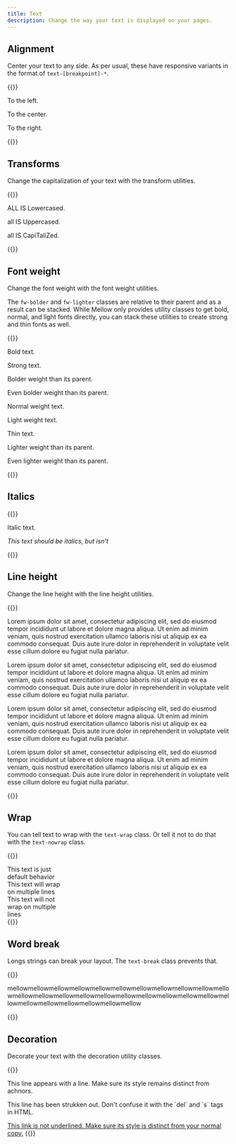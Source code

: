 ```yaml
---
title: Text
description: Change the way your text is displayed on your pages.
---
```


## Alignment
Center your text to any side. As per usual, these have responsive variants in the format of `text-[breakpoint]-*`.

{{<example>}}
<p class="text-start">To the left.</p>
<p class="text-center">To the center.</p>
<p class="text-end">To the right.</p>
{{</example>}}

## Transforms
Change the capitalization of your text with the transform utilities.

{{<example>}}
<p class="text-lowercase">ALL IS Lowercased.</p>
<p class="text-uppercase">all IS Uppercased.</p>
<p class="text-capitalize">all IS CapiTaliZed.</p>
{{</example>}}

## Font weight
Change the font weight with the font weight utilities.

The `fw-bolder` and `fw-lighter` classes are relative to their parent and as a result can be stacked. While Mellow only provides utility classes to get bold, normal, and light fonts directly, you can stack these utilities to create strong and thin fonts as well.

{{<example>}}
<p class="fw-bold">Bold text.</p>
<p class="fw-bold"><span class="fw-bolder">Strong</span> text.</p>
<p class="fw-light"><span class="fw-bolder">Bolder weight</span> than its parent.</p>
<p class="fw-light"><span class="fw-bolder"><span class="fw-bolder">Even bolder</span> weight</span> than its parent.</p>
<p class="fw-normal">Normal weight text.</p>
<p class="fw-light">Light weight text.</p>
<p class="fw-light"><span class="fw-lighter">Thin</span> text.</p>
<p class="fw-bold"><span class="fw-lighter">Lighter weight</span> than its parent.</p>
<p class="fw-bold"><span class="fw-lighter"><span class="fw-lighter">Even lighter</span> weight</span> than its parent.</p>
{{</example>}}

## Italics
{{<example>}}
<p class="fs-italic">Italic text.</p>
<p><i><span class="fs-normal">This text should be italics, but isn't</span></i></p>
{{</example>}}

## Line height
Change the line height with the line height utilities.

{{<example>}}
<p class="lh-1">Lorem ipsum dolor sit amet, consectetur adipiscing elit, sed do eiusmod tempor incididunt ut labore et dolore magna aliqua. Ut enim ad minim veniam, quis nostrud exercitation ullamco laboris nisi ut aliquip ex ea commodo consequat. Duis aute irure dolor in reprehenderit in voluptate velit esse cillum dolore eu fugiat nulla pariatur.</p>
<p class="lh-sm">Lorem ipsum dolor sit amet, consectetur adipiscing elit, sed do eiusmod tempor incididunt ut labore et dolore magna aliqua. Ut enim ad minim veniam, quis nostrud exercitation ullamco laboris nisi ut aliquip ex ea commodo consequat. Duis aute irure dolor in reprehenderit in voluptate velit esse cillum dolore eu fugiat nulla pariatur.</p>
<p class="lh-md">Lorem ipsum dolor sit amet, consectetur adipiscing elit, sed do eiusmod tempor incididunt ut labore et dolore magna aliqua. Ut enim ad minim veniam, quis nostrud exercitation ullamco laboris nisi ut aliquip ex ea commodo consequat. Duis aute irure dolor in reprehenderit in voluptate velit esse cillum dolore eu fugiat nulla pariatur.</p>
<p class="lh-lg">Lorem ipsum dolor sit amet, consectetur adipiscing elit, sed do eiusmod tempor incididunt ut labore et dolore magna aliqua. Ut enim ad minim veniam, quis nostrud exercitation ullamco laboris nisi ut aliquip ex ea commodo consequat. Duis aute irure dolor in reprehenderit in voluptate velit esse cillum dolore eu fugiat nulla pariatur.</p>
{{</example>}}

## Wrap
You can tell text to wrap with the `text-wrap` class. Or tell it not to do that with the `text-nowrap` class.

{{<example>}}
<div class="d-inline-block bg-orange text-white p-3" style="width: 120px;">
  This text is just default behavior
</div>
<div class="d-inline-block bg-blue text-white text-wrap p-3" style="width: 120px;">
  This text will wrap on multiple lines
</div>
<div class="d-inline-block bg-yellow text-nowrap p-3" style="width: 120px;">
  This text will not wrap on multiple lines
</div>
{{</example>}}

## Word break
Longs strings can break your layout. The `text-break` class prevents that.

{{<example>}}
<p class="text-break">mellowmellowmellowmellowmellowmellowmellowmellowmellowmellowmellowmellowmellowmellowmellowmellowmellowmellowmellowmellowmellowmellowmellowmellowmellowmellowmellowmellow</p>
{{</example>}}

## Decoration
Decorate your text with the decoration utility classes.

{{<example>}}
<p class="text-underline">This line appears with a line. Make sure its style remains distinct from achnors.</p>
<p class="text-line-through">This line has been strukken out. Don't confuse it with the `del` and `s` tags in HTML.</p>
<a href="#" class="text-none">This link is not underlined. Make sure its style is distinct from your normal copy.</a>
{{</example>}}
